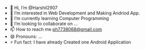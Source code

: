 - 👋 Hi, I’m @Harshil2907
- 👀 I’m interested in Web Development and Making Andriod App.
- 🌱 I’m currently learning Computer Programming
- 💞️ I’m looking to collaborate on ...
- 📫 How to reach me ph7738068@gmail.com
- 😄 Pronouns: ...
- ⚡ Fun fact: I have already Created one Android Application

<!---
Harshil2907/Harshil2907 is a ✨ special ✨ repository because its `README.md` (this file) appears on your GitHub profile.
You can click the Preview link to take a look at your changes.
--->

